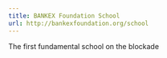 ```yaml
---
title: BANKEX Foundation School
url: http://bankexfoundation.org/school
---
```


The first fundamental school on the blockade